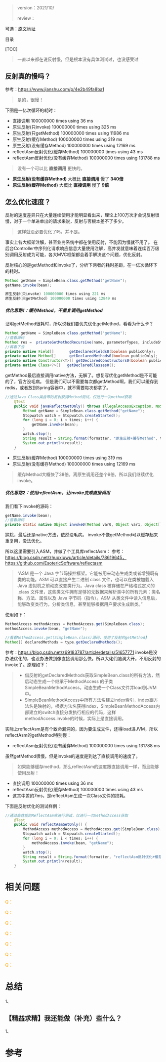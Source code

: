 > version：2021/10/
>
> review：

可选：[原文地址](https://developer.android.google.cn/guide/fragments/create)

目录

[TOC]



> 一直以来都在说反射慢，但是根本没有具体测试过，也没感受过

## 反射真的慢吗？

参考：https://www.jianshu.com/p/4e2b49fa8ba1

> 是的，很慢！

下图是一亿次循环的耗时：

- 直接调用 100000000 times using 36 ms
- 原生反射(只invoke) 100000000 times using 325 ms
- 原生反射(只getMethod) 100000000 times using 11986 ms
- 原生反射(缓存Method) 100000000 times using 319 ms
- 原生反射(没有缓存Method) 100000000 times using 12169 ms
- reflectAsm反射优化(缓存Method) 100000000 times using 43 ms
- reflectAsm反射优化(没有缓存Method)  100000000 times using 131788 ms

> 没有一个可以比 **直接调用** 更快的。

- **原生反射(没有缓存Method)** 大概比 **直接调用** 慢了 **340倍**
- **原生反射(缓存Method)** 大概比 **直接调用** 慢了 **9倍**

## 怎么优化速度？

反射的速度差异只在大量连续使用才能明显看出来，理论上100万次才会说反射很慢，对于一个单进单出的请求来说，反射与否根本差不了多少。

> 这样就没必要优化了吗，并不是。

事实上各大框架注解，甚至业务系统中都在使用反射，不能因为慢就不用了。
 在后台Controller中序列化请求响应信息大量使用注解，高并发就意味着连续百万级别调用反射成为可能，各大MVC框架都会着手解决这个问题，优化反射。

反射核心的是getMethod和invoke了，分析下两者的耗时差距，在一亿次循环下的耗时。



```java
Method getName = SimpleBean.class.getMethod("getName");
getName.invoke(bean);

原生反射(只invoke) 100000000 times using 221 ms
原生反射(只getMethod) 100000000 times using 12849 ms
```

##### 优化思路1：缓存Method，不重复调用getMethod

证明getMethod很耗时，所以说我们要优先优化getMethod，看看为什么卡？



```java
Method getName = SimpleBean.class.getMethod("getName");
//查看源码
Method res =  privateGetMethodRecursive(name, parameterTypes, includeStaticMethods, interfaceCandidates);
//再看下去
private native Field[]       getDeclaredFields0(boolean publicOnly);
private native Method[]      getDeclaredMethods0(boolean publicOnly);
private native Constructor<T>[] getDeclaredConstructors0(boolean publicOnly);
private native Class<?>[]   getDeclaredClasses0();
```

getMethod最后直接调用native方法，无解了。想复写优化getMethod是不可能的了，官方没毛病。
 但是我们可以不需要每次都getMethod啊，我们可以缓存到redis，或者放到Spring容器中，就不需要每次都拿了。



```java
//通过Java Class类自带的反射获得Method测试，仅进行一次method获取
    @Test
    public void javaReflectGetOnly() throws IllegalAccessException, NoSuchMethodException, InvocationTargetException {
        Method getName = SimpleBean.class.getMethod("getName");
        Stopwatch watch = Stopwatch.createStarted();
        for (long i = 0; i < times; i++) {
            getName.invoke(bean);
        }
        watch.stop();
        String result = String.format(formatter, "原生反射+缓存Method", times, watch.elapsed(TimeUnit.MILLISECONDS));
        System.out.println(result);
    }
```

- 原生反射(缓存Method) 100000000 times using 319 ms
- 原生反射(没有缓存Method) 100000000 times using 12169 ms

> 缓存Method大概快了38倍，离原生调用还差个9倍，所以我们继续优化invoke。

##### 优化思路2：使用reflectAsm，让invoke变成直接调用

我们看下invoke的源码：



```java
getName.invoke(bean);
//查看源码
private static native Object invoke0(Method var0, Object var1, Object[] var2);
```

尴尬，最后还是native方法，依然没毛病。
 invoke不像getMethod可以缓存起来重复用，没法优化。

所以这里需要引入ASM，并做了个工具库reflectAsm：
 参考：https://blog.csdn.net/zhuoxiuwu/article/details/78619645，https://github.com/EsotericSoftware/reflectasm

> “ASM 是一个 Java 字节码操控框架。它能被用来动态生成类或者增强既有类的功能。ASM 可以直接产生二进制 class 文件，也可以在类被加载入 Java 虚拟机之前动态改变类行为。Java class 被存储在严格格式定义的 .class 文件里，这些类文件拥有足够的元数据来解析类中的所有元素：类名称、方法、属性以及 Java 字节码（指令）。ASM 从类文件中读入信息后，能够改变类行为，分析类信息，甚至能够根据用户要求生成新类。”

使用如下：



```java
MethodAccess methodAccess = MethodAccess.get(SimpleBean.class);
methodAccess.invoke(bean, "getName");

//看看MethodAccess.get(SimpleBean.class)源码，使用了反射的getMethod】
Method[] declaredMethods = type.getDeclaredMethods();
```

参考：https://blog.csdn.net/z69183787/article/details/51657771
 invoke是没办法优化的，也没办法做到像直接调用那么快。所以大佬们脑洞大开，不用反射的invoke了。原理如下：

> - 借反射的getDeclaredMethods获取SimpleBean.class的所有方法，然后动态生成一个继承于MethodAccess 的子类SimpleBeanMethodAccess，动态生成一个Class文件并load到JVM中。
> - SimpleBeanMethodAccess中所有方法名建立index索引，index跟方法名是映射的，根据方法名获得index，SimpleBeanMethodAccess内部建立的switch直接分发执行相应的代码，这样methodAccess.invoke的时候，实际上是直接调用。

实际上reflectAsm是有个致命漏洞的，因为要生成文件，还得load进JVM，所以reflectAsm的getMethod特别慢：

- reflectAsm反射优化(没有缓存Method)  100000000 times using 131788 ms

虽然getMethod很慢，但是invoke的速度是到达了直接调用的速度了。

> 如果能够缓存method，那么reflectAsm的速度跟直接调用一样，而且能够使用反射！

- 直接调用 100000000 times using 36 ms
- reflectAsm反射优化(缓存Method) 100000000 times using 43 ms
- 这其中差的7ms，是reflectAsm生成一次Class文件的损耗。

下面是反射优化的测试样例：



```java
//通过高性能的ReflectAsm库进行测试，仅进行一次methodAccess获取
    @Test
    public void reflectAsmGetOnly() {
        MethodAccess methodAccess = MethodAccess.get(SimpleBean.class);
        Stopwatch watch = Stopwatch.createStarted();
        for (long i = 0; i < times; i++) {
            methodAccess.invoke(bean, "getName");
        }
        watch.stop();
        String result = String.format(formatter, "reflectAsm反射优化+缓存Method", times, watch.elapsed(TimeUnit.MILLISECONDS));
        System.out.println(result);
    }
```





# 相关问题

<font color='orange'>Q：</font>



<font color='orange'>Q：</font>



<font color='orange'>Q：</font>



<font color='orange'>Q：</font>



<font color='orange'>Q：</font>



<font color='orange'>Q：</font>



<font color='orange'>Q：</font>



# 总结

1、

## 【精益求精】我还能做（补充）些什么？

1、



# 参考

